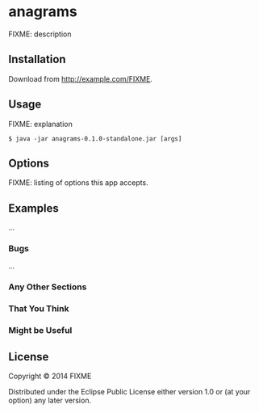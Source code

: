 # anagrams

FIXME: description

## Installation

Download from http://example.com/FIXME.

## Usage

FIXME: explanation

    $ java -jar anagrams-0.1.0-standalone.jar [args]

## Options

FIXME: listing of options this app accepts.

## Examples

...

### Bugs

...

### Any Other Sections
### That You Think
### Might be Useful

## License

Copyright © 2014 FIXME

Distributed under the Eclipse Public License either version 1.0 or (at
your option) any later version.
